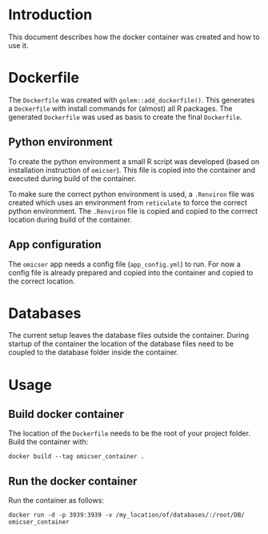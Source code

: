 # Introduction

This document describes how the docker container was created and how to use it.

# Dockerfile

The `Dockerfile` was created with `golem::add_dockerfile()`. This generates a `Dockerfile` with install commands for (almost) all R packages. The generated `Dockerfile` was used as basis to create the final `Dockerfile`.

## Python environment

To create the python environment a small R script was developed (based on installation instruction of `omicser`). This file is copied into the container and executed during build of the container.

To make sure the correct python environment is used, a `.Renviron` file was created which uses an environment from `reticulate` to force the correct python environment. The `.Renviron` file is copied and copied to the corrrect location during build of the container.

## App configuration

The `omicser` app needs a config file (`app_config.yml`) to run. For now a config file is already prepared and copied into the container and copied to the correct location.

# Databases

The current setup leaves the database files outside the container. During startup of the container the location of the database files need to be coupled to the database folder inside the container.

# Usage

## Build docker container

The location of the `Dockerfile` needs to be the root of your project folder. Build the container with:

```
docker build --tag omicser_container .
```

## Run the docker container

Run the container as follows:

```
docker run -d -p 3939:3939 -v /my_location/of/databases/:/root/DB/ omicser_container
```
